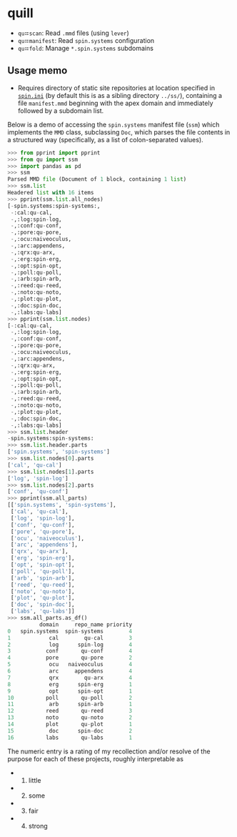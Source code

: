 # quill

- `qu`⠶`scan`: Read `.mmd` files (using `lever`)
- `qu`⠶`manifest`: Read `spin.systems` configuration
- `qu`⠶`fold`: Manage `*.spin.systems` subdomains

## Usage memo

- Requires directory of static site repositories at
  location specified in [`spin.ini`](spin.ini) (by default
  this is as a sibling directory `../ss/`), containing
  a file `manifest.mmd` beginning with the apex domain and
  immediately followed by a subdomain list.

Below is a demo of accessing the `spin.systems` manifest file
(`ssm`) which implements the `MMD` class, subclassing `Doc`,
which parses the file contents in a structured way (specifically,
as a list of colon-separated values).

```py
>>> from pprint import pprint
>>> from qu import ssm
>>> import pandas as pd
>>> ssm
Parsed MMD file (Document of 1 block, containing 1 list)
>>> ssm.list
Headered list with 16 items
>>> pprint(ssm.list.all_nodes)
[-spin.systems:spin-systems:,
 -:cal:qu-cal,
 -,:log:spin-log,
 -,:conf:qu-conf,
 -,:pore:qu-pore,
 -,:ocu:naiveoculus,
 -,:arc:appendens,
 -,:qrx:qu-arx,
 -,:erg:spin-erg,
 -,:opt:spin-opt,
 -,:poll:qu-poll,
 -,:arb:spin-arb,
 -,:reed:qu-reed,
 -,:noto:qu-noto,
 -,:plot:qu-plot,
 -,:doc:spin-doc,
 -,:labs:qu-labs]
>>> pprint(ssm.list.nodes)
[-:cal:qu-cal,
 -,:log:spin-log,
 -,:conf:qu-conf,
 -,:pore:qu-pore,
 -,:ocu:naiveoculus,
 -,:arc:appendens,
 -,:qrx:qu-arx,
 -,:erg:spin-erg,
 -,:opt:spin-opt,
 -,:poll:qu-poll,
 -,:arb:spin-arb,
 -,:reed:qu-reed,
 -,:noto:qu-noto,
 -,:plot:qu-plot,
 -,:doc:spin-doc,
 -,:labs:qu-labs]
>>> ssm.list.header
-spin.systems:spin-systems:
>>> ssm.list.header.parts
['spin.systems', 'spin-systems']
>>> ssm.list.nodes[0].parts
['cal', 'qu-cal']
>>> ssm.list.nodes[1].parts
['log', 'spin-log']
>>> ssm.list.nodes[2].parts
['conf', 'qu-conf']
>>> pprint(ssm.all_parts)
[['spin.systems', 'spin-systems'],
 ['cal', 'qu-cal'],
 ['log', 'spin-log'],
 ['conf', 'qu-conf'],
 ['pore', 'qu-pore'],
 ['ocu', 'naiveoculus'],
 ['arc', 'appendens'],
 ['qrx', 'qu-arx'],
 ['erg', 'spin-erg'],
 ['opt', 'spin-opt'],
 ['poll', 'qu-poll'],
 ['arb', 'spin-arb'],
 ['reed', 'qu-reed'],
 ['noto', 'qu-noto'],
 ['plot', 'qu-plot'],
 ['doc', 'spin-doc'],
 ['labs', 'qu-labs']]
>>> ssm.all_parts.as_df()
          domain     repo_name priority
0   spin.systems  spin-systems        4
1            cal        qu-cal        3
2            log      spin-log        4
3           conf       qu-conf        4
4           pore       qu-pore        2
5            ocu   naiveoculus        4
6            arc     appendens        4
7            qrx        qu-arx        4
8            erg      spin-erg        1
9            opt      spin-opt        1
10          poll       qu-poll        2
11           arb      spin-arb        1
12          reed       qu-reed        3
13          noto       qu-noto        2
14          plot       qu-plot        1
15           doc      spin-doc        2
16          labs       qu-labs        1
```

The numeric entry is a rating of my recollection and/or
resolve of the purpose for each of these projects,
roughly interpretable as

- 1. little
- 2. some
- 3. fair
- 4. strong


